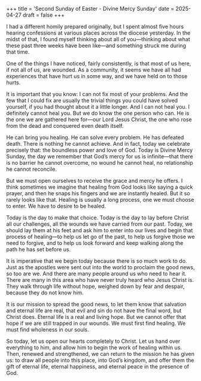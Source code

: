 +++
title = 'Second Sunday of Easter - Divine Mercy Sunday'
date = 2025-04-27
draft = false
+++

I had a different homily prepared originally, but I spent almost five hours hearing confessions at various places across the diocese yesterday. In the midst of that, I found myself thinking about all of you—thinking about what these past three weeks have been like—and something struck me during that time.

One of the things I have noticed, fairly consistently, is that most of us here, if not all of us, are wounded. As a community, it seems we have all had experiences that have hurt us in some way, and we have held on to those hurts.

It is important that you know: I can not fix most of your problems. And the few that I could fix are usually the trivial things you could have solved yourself, if you had thought about it a little longer. And I can not heal you. I definitely cannot heal you. But we do know the one person who can. He is the one we are gathered here for—our Lord Jesus Christ, the one who rose from the dead and conquered even death itself.

He can bring you healing. He can solve every problem. He has defeated death. There is nothing he cannot achieve. And in fact, today we celebrate precisely that: the boundless power and love of God. Today is Divine Mercy Sunday, the day we remember that God’s mercy for us is infinite—that there is no barrier he cannot overcome, no wound he cannot heal, no relationship he cannot reconcile.

But we must open ourselves to receive the grace and mercy he offers. I think sometimes we imagine that healing from God looks like saying a quick prayer, and then he snaps his fingers and we are instantly healed. But it so rarely looks like that. Healing is usually a long process, one we must choose to enter. We have to desire to be healed.

Today is the day to make that choice. Today is the day to lay before Christ all our challenges, all the wounds we have carried from our past. Today, we should lay them at his feet and ask him to enter into our lives and begin that process of healing—to help us let go of the past, to help us forgive those we need to forgive, and to help us look forward and keep walking along the path he has set before us.

It is imperative that we begin today because there is so much work to do. Just as the apostles were sent out into the world to proclaim the good news, so too are we. And there are many people around us who need to hear it. There are many in this area who have never truly heard who Jesus Christ is. They walk through life without hope, weighed down by fear and despair, because they do not know him.

It is our mission to spread the good news, to let them know that salvation and eternal life are real, that evil and sin do not have the final word, but Christ does. Eternal life is a real and living hope. But we cannot offer that hope if we are still trapped in our wounds. We must first find healing. We must find wholeness in our souls.

So today, let us open our hearts completely to Christ. Let us hand over everything to him, and allow him to begin the work of healing within us. Then, renewed and strengthened, we can return to the mission he has given us: to draw all people into this place, into God’s kingdom, and offer them the gift of eternal life, eternal happiness, and eternal peace in the presence of God.
